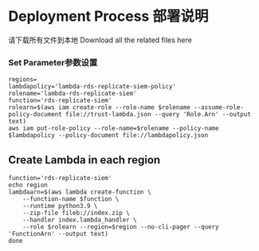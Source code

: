 # Deployment Process 部署说明

请下载所有文件到本地 Download all the related files here
### Set Parameter参数设置
```
regions=
lambdapolicy='lambda-rds-replicate-siem-policy'
rolename='lambda-rds-replicate-siem'
function='rds-replicate-siem'
rolearn=$(aws iam create-role --role-name $rolename --assume-role-policy-document file://trust-lambda.json --query 'Role.Arn' --output text)
aws iam put-role-policy --role-name=$rolename --policy-name $lambdapolicy --policy-document file://lambdapolicy.json
```

## Create Lambda in each region
```
function='rds-replicate-siem'
echo region
lambdaarn=$(aws lambda create-function \
    --function-name $function \
    --runtime python3.9 \
    --zip-file fileb://index.zip \
    --handler index.lambda_handler \
    --role $rolearn --region=$region --no-cli-pager --query 'FunctionArn' --output text)
done
```
